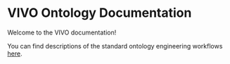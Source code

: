 # VIVO Ontology Documentation

[//]: # "This file is meant to be edited by the ontology maintainer."

Welcome to the VIVO documentation!

You can find descriptions of the standard ontology engineering workflows [here](odk-workflows/index.md).
